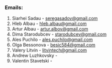 ### Emails:


1. Siarhei Sadau - seregasadov@gmail.com
2. Hleb Albau - hleb.albau@gmail.com
3. Artur Albau - artur.albov@gmail.com
4. Dima Starodubcev - starodubcev@gmail.com
5. Ales Puchilo - ales.puchilo@gmail.com
6. Olga Bessonova - besic584@gmail.com
7. Valery Litvin - litvintech@gmail.com
8. Andrew Luzhkovsky - 
9. Valentin Stavetski - 
